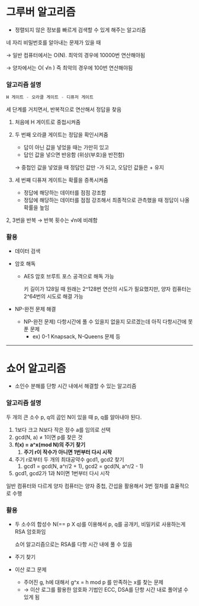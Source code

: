 # 그루버 알고리즘

- 정렬되지 않은 정보를 빠르게 검색할 수 있게 해주는 알고리즘

네 자리 비밀번호를 알아내는 문제가 있을 때

→ 일반 컴퓨터에서는 O(N). 최악의 경우에 10000번 연산해야됨

→ 양자에서는 O( √n ) 즉 최악의 경우에 100번 연산해야됨

### 알고리즘 설명

```kotlin
H 게이트 - 오라클 게이트 - 디퓨저 게이트
```

세 단계를 거치면서, 반복적으로 연산해서 정답을 찾음

1. 처음에 H 게이트로 중첩시켜줌
2. 두 번째 오라클 게이트는 정답을 확인시켜줌
    - 답이 아닌 값을 넣었을 때는 가만히 있고
    - 답인 값을 넣으면 반응함 (위상(부호)을 반전함)

   → 중첩인 값을 넣었을 때 정답인 값만 -가 되고, 오답인 값들은 + 유지

3. 세 번째 디퓨져 게이트는 확률을 증폭시켜줌
    - 정답에 해당하는 데이터를 점점 강조함
    - 정답에 해당하는 데이터를 점점 강조해서 최종적으로 관측했을 때 정답이 나올 확률을 높임

2, 3번을 반복 → 반복 횟수는 √n에 비례함

### 활용

- 데이터 검색
- 암호 해독
    - AES 암호 브루트 포스 공격으로 해독 가능

      키 길이가 128일 때 원래는 2^128번 연산의 시도가 필요했지만, 양자 컴퓨터는 2^64번의 시도로 해결 가능

- NP-완전 문제 해결
    - NP-완전  문제) 다항시간에 풀 수 있을지 없을지 모르겠는데 아직 다항시간에 못 푼 문제
        - ex) 0-1 Knapsack, N-Queens 문제 등


---

# 쇼어 알고리즘

- 소인수 분해를 단항 시간 내에서 해결할 수 있는 알고리즘

### 알고리즘 설명

두 개의 큰 소수 p, q의 곱인 N이 있을 때 p, q를 알아내야 된다.

1. 1보다 크고 N보다 작은 정수 a를 임의로 선택
2. gcd(N, a) ≠ 1이면 p를 찾은 것
3. **f(x) = a^x(mod N)의 주기 찾기**
    1. **주기 r이 작수가 아니면 1번부터 다시 시작**
4. 주기 r로부터 두 개의 최대공약수 gcd1, gcd2 찾기
    1. gcd1 = gcd(N, a^r/2 + 1), gcd2 = gcd(N, a^r/2 - 1)
5. gcd1, gcd2가 1과 N이면 1번부터 다시 시작

일반 컴퓨터와 다르게 양자 컴퓨터는 양자 중첩, 간섭을 활용해서 3번 절차를 효율적으로 수행

### 활용

- 두 소수의 합성수 N(== p X q)를 이용해서 p, q를 공개키, 비밀키로 사용하는게 RSA 암호화임

  쇼어 알고리즘으로는 RSA를 다항 시간 내에 풀 수 있음

- 주기 찾기
- 이산 로그 문제
    - 주어진 g, h에 대해서 g^x = h mod p 를 만족하는 x를 찾는 문제
    - → 이산 로그를 활용한 암호화 기법인 ECC, DSA를 단항 시간 내로 풀어낼 수 있게 됨